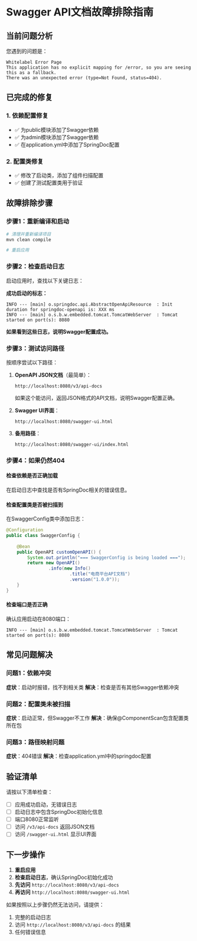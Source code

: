 # Swagger API文档故障排除指南

## 当前问题分析

您遇到的问题是：
```
Whitelabel Error Page
This application has no explicit mapping for /error, so you are seeing this as a fallback.
There was an unexpected error (type=Not Found, status=404).
```

## 已完成的修复

### 1. 依赖配置修复
- ✅ 为public模块添加了Swagger依赖
- ✅ 为admin模块添加了Swagger依赖
- ✅ 在application.yml中添加了SpringDoc配置

### 2. 配置类修复
- ✅ 修改了启动类，添加了组件扫描配置
- ✅ 创建了测试配置类用于验证

## 故障排除步骤

### 步骤1：重新编译和启动
```bash
# 清理并重新编译项目
mvn clean compile

# 重启应用
```

### 步骤2：检查启动日志
启动应用时，查找以下关键日志：

**成功启动的标志：**
```
INFO --- [main] o.springdoc.api.AbstractOpenApiResource  : Init duration for springdoc-openapi is: XXX ms
INFO --- [main] o.s.b.w.embedded.tomcat.TomcatWebServer  : Tomcat started on port(s): 8080
```

**如果看到这些日志，说明Swagger配置成功。**

### 步骤3：测试访问路径

按顺序尝试以下路径：

1. **OpenAPI JSON文档**（最简单）：
   ```
   http://localhost:8080/v3/api-docs
   ```
   如果这个能访问，返回JSON格式的API文档，说明Swagger配置正确。

2. **Swagger UI界面**：
   ```
   http://localhost:8080/swagger-ui.html
   ```

3. **备用路径**：
   ```
   http://localhost:8080/swagger-ui/index.html
   ```

### 步骤4：如果仍然404

#### 检查依赖是否正确加载
在启动日志中查找是否有SpringDoc相关的错误信息。

#### 检查配置类是否被扫描到
在SwaggerConfig类中添加日志：
```java
@Configuration
public class SwaggerConfig {
    
    @Bean
    public OpenAPI customOpenAPI() {
        System.out.println("=== SwaggerConfig is being loaded ===");
        return new OpenAPI()
                .info(new Info()
                        .title("电商平台API文档")
                        .version("1.0.0"));
    }
}
```

#### 检查端口是否正确
确认应用启动在8080端口：
```
INFO --- [main] o.s.b.w.embedded.tomcat.TomcatWebServer  : Tomcat started on port(s): 8080
```

## 常见问题解决

### 问题1：依赖冲突
**症状**：启动时报错，找不到相关类
**解决**：检查是否有其他Swagger依赖冲突

### 问题2：配置类未被扫描
**症状**：启动正常，但Swagger不工作
**解决**：确保@ComponentScan包含配置类所在包

### 问题3：路径映射问题
**症状**：404错误
**解决**：检查application.yml中的springdoc配置

## 验证清单

请按以下清单检查：

- [ ] 应用成功启动，无错误日志
- [ ] 启动日志中包含SpringDoc初始化信息
- [ ] 端口8080正常监听
- [ ] 访问 `/v3/api-docs` 返回JSON文档
- [ ] 访问 `/swagger-ui.html` 显示UI界面

## 下一步操作

1. **重启应用**
2. **检查启动日志**，确认SpringDoc初始化成功
3. **先访问** `http://localhost:8080/v3/api-docs`
4. **再访问** `http://localhost:8080/swagger-ui.html`

如果按照以上步骤仍然无法访问，请提供：
1. 完整的启动日志
2. 访问 `http://localhost:8080/v3/api-docs` 的结果
3. 任何错误信息

